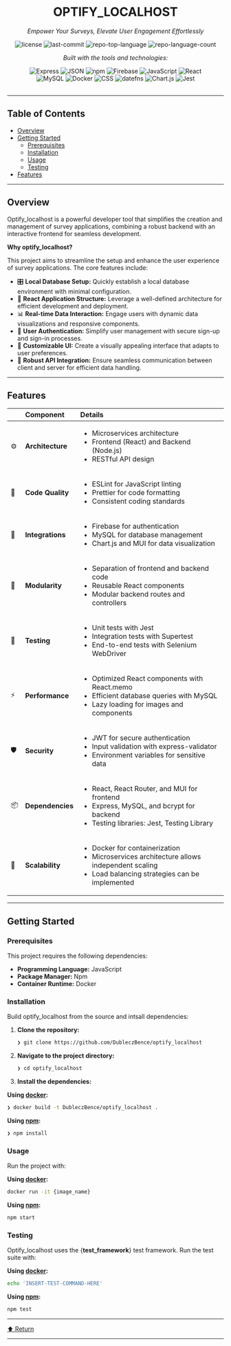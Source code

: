 <div id="top">

<!-- HEADER STYLE: CLASSIC -->
<div align="center">


# OPTIFY_LOCALHOST

<em>Empower Your Surveys, Elevate User Engagement Effortlessly</em>

<!-- BADGES -->
<img src="https://img.shields.io/github/license/DubleczBence/optify_localhost?style=flat&logo=opensourceinitiative&logoColor=white&color=0080ff" alt="license">
<img src="https://img.shields.io/github/last-commit/DubleczBence/optify_localhost?style=flat&logo=git&logoColor=white&color=0080ff" alt="last-commit">
<img src="https://img.shields.io/github/languages/top/DubleczBence/optify_localhost?style=flat&color=0080ff" alt="repo-top-language">
<img src="https://img.shields.io/github/languages/count/DubleczBence/optify_localhost?style=flat&color=0080ff" alt="repo-language-count">

<em>Built with the tools and technologies:</em>

<img src="https://img.shields.io/badge/Express-000000.svg?style=flat&logo=Express&logoColor=white" alt="Express">
<img src="https://img.shields.io/badge/JSON-000000.svg?style=flat&logo=JSON&logoColor=white" alt="JSON">
<img src="https://img.shields.io/badge/npm-CB3837.svg?style=flat&logo=npm&logoColor=white" alt="npm">
<img src="https://img.shields.io/badge/Firebase-DD2C00.svg?style=flat&logo=Firebase&logoColor=white" alt="Firebase">
<img src="https://img.shields.io/badge/JavaScript-F7DF1E.svg?style=flat&logo=JavaScript&logoColor=black" alt="JavaScript">
<img src="https://img.shields.io/badge/React-61DAFB.svg?style=flat&logo=React&logoColor=black" alt="React">
<br>
<img src="https://img.shields.io/badge/MySQL-4479A1.svg?style=flat&logo=MySQL&logoColor=white" alt="MySQL">
<img src="https://img.shields.io/badge/Docker-2496ED.svg?style=flat&logo=Docker&logoColor=white" alt="Docker">
<img src="https://img.shields.io/badge/CSS-663399.svg?style=flat&logo=CSS&logoColor=white" alt="CSS">
<img src="https://img.shields.io/badge/datefns-770C56.svg?style=flat&logo=date-fns&logoColor=white" alt="datefns">
<img src="https://img.shields.io/badge/Chart.js-FF6384.svg?style=flat&logo=chartdotjs&logoColor=white" alt="Chart.js">
<img src="https://img.shields.io/badge/Jest-C21325.svg?style=flat&logo=Jest&logoColor=white" alt="Jest">

</div>
<br>

---

## Table of Contents

- [Overview](#overview)
- [Getting Started](#getting-started)
    - [Prerequisites](#prerequisites)
    - [Installation](#installation)
    - [Usage](#usage)
    - [Testing](#testing)
- [Features](#features)

---

## Overview

Optify_localhost is a powerful developer tool that simplifies the creation and management of survey applications, combining a robust backend with an interactive frontend for seamless development.

**Why optify_localhost?**

This project aims to streamline the setup and enhance the user experience of survey applications. The core features include:

- 🎛️ **Local Database Setup:** Quickly establish a local database environment with minimal configuration.
- 🚀 **React Application Structure:** Leverage a well-defined architecture for efficient development and deployment.
- 📊 **Real-time Data Interaction:** Engage users with dynamic data visualizations and responsive components.
- 🔐 **User Authentication:** Simplify user management with secure sign-up and sign-in processes.
- 🎨 **Customizable UI:** Create a visually appealing interface that adapts to user preferences.
- 🔗 **Robust API Integration:** Ensure seamless communication between client and server for efficient data handling.

---

## Features

|      | Component       | Details                              |
| :--- | :-------------- | :----------------------------------- |
| ⚙️  | **Architecture**  | <ul><li>Microservices architecture</li><li>Frontend (React) and Backend (Node.js)</li><li>RESTful API design</li></ul> |
| 🔩 | **Code Quality**  | <ul><li>ESLint for JavaScript linting</li><li>Prettier for code formatting</li><li>Consistent coding standards</li></ul> |
| 🔌 | **Integrations**  | <ul><li>Firebase for authentication</li><li>MySQL for database management</li><li>Chart.js and MUI for data visualization</li></ul> |
| 🧩 | **Modularity**    | <ul><li>Separation of frontend and backend code</li><li>Reusable React components</li><li>Modular backend routes and controllers</li></ul> |
| 🧪 | **Testing**       | <ul><li>Unit tests with Jest</li><li>Integration tests with Supertest</li><li>End-to-end tests with Selenium WebDriver</li></ul> |
| ⚡️  | **Performance**   | <ul><li>Optimized React components with React.memo</li><li>Efficient database queries with MySQL</li><li>Lazy loading for images and components</li></ul> |
| 🛡️ | **Security**      | <ul><li>JWT for secure authentication</li><li>Input validation with express-validator</li><li>Environment variables for sensitive data</li></ul> |
| 📦 | **Dependencies**  | <ul><li>React, React Router, and MUI for frontend</li><li>Express, MySQL, and bcrypt for backend</li><li>Testing libraries: Jest, Testing Library</li></ul> |
| 🚀 | **Scalability**   | <ul><li>Docker for containerization</li><li>Microservices architecture allows independent scaling</li><li>Load balancing strategies can be implemented</li></ul> |

---

## Getting Started

### Prerequisites

This project requires the following dependencies:

- **Programming Language:** JavaScript
- **Package Manager:** Npm
- **Container Runtime:** Docker

### Installation

Build optify_localhost from the source and intsall dependencies:

1. **Clone the repository:**

    ```sh
    ❯ git clone https://github.com/DubleczBence/optify_localhost
    ```

2. **Navigate to the project directory:**

    ```sh
    ❯ cd optify_localhost
    ```

3. **Install the dependencies:**

**Using [docker](https://www.docker.com/):**

```sh
❯ docker build -t DubleczBence/optify_localhost .
```
**Using [npm](https://www.npmjs.com/):**

```sh
❯ npm install
```

### Usage

Run the project with:

**Using [docker](https://www.docker.com/):**

```sh
docker run -it {image_name}
```
**Using [npm](https://www.npmjs.com/):**

```sh
npm start
```

### Testing

Optify_localhost uses the {__test_framework__} test framework. Run the test suite with:

**Using [docker](https://www.docker.com/):**

```sh
echo 'INSERT-TEST-COMMAND-HERE'
```
**Using [npm](https://www.npmjs.com/):**

```sh
npm test
```
---

<div align="left"><a href="#top">⬆ Return</a></div>

---
